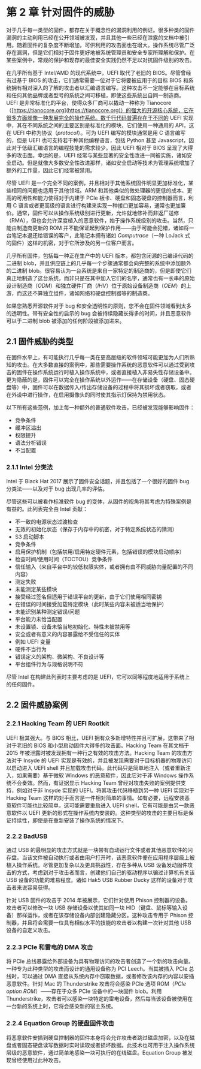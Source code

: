 # 第 2 章 针对固件的威胁

对于几乎每一类型的固件，都存在关于概念性的漏洞利用的例证。很多种类的固件漏洞的主动利用已经在公开领域被发现，并且其他一些已经在泄露的文档中被引用。随着固件的复杂度不断增加，可供利用的攻击面也在增大。操作系统尽管广泛存在漏洞，但是它们相对于固件更好地被系统管理员和安全专家所理解和保护。在某些案例中，常规的保护和现存的最佳安全实践仍然不足以对抗固件级别的攻击。

在几乎所有基于 Intel/AMD 的现代系统中，UEFI 取代了老旧的 BIOS。尽管曾经有过基于 BIOS 的攻击，它们通常需要一位对于它将要被应用于的目标 BIOS 和系统拥有相对深入的了解的攻击者以汇编语言编写。这种攻击不一定能够在目标系统和任何其他品牌或者型号的系统之间可移植，即使这些系统出自同一制造商。UEFI 是非常标准化的平台，使得众多厂商可以撬动一种称为 Tianocore（[https://tianocore.org](https://tianocore.org)）的强大的开源核心系统，它在很多方面就像一种发展完全的操作系统。数千行代码普遍存在于不同的 UEFI 实现中，其在不同系统之间的主要区别是标准化的模块，它们使用一种通用的 API，这在 UEFI 中称为协议（_protocol_）。可为 UEFI 编写的模块通常是用 C 语言编写的，但是 UEFI 也可支持若干种其他编程语言，包括 Python 甚至 Javascript，因此对于低级汇编语言的编程技能的需求较少。因此 UEFI 相对于 BIOS 呈现了大得多的攻击面。幸运的是，UEFI 经常与某些显著的安全性改进一同被实施，诸如安全启动。但是就像大多数安全性改进那样，诸如安全启动等技术为管理系统增加了额外的工作量，因此它们经常被禁用。

尽管 UEFI 是一个完全不同的案例，并且相对于其他系统固件明显更加标准化，某些相同的问题也适用于其他领域。ARM 和其他类似的微处理器的更低的成本、更高的可用性和能力使得对于内建于 PCIe 板卡、硬盘和固态硬盘的控制器而言，利用 C 语言或者更高级的语言进行构建来实现一种接口更加容易，通常也更加廉价。通常，固件可以从操作系统级别进行更新，允许就地修补而非返厂送修（RMA），但也会允许深度植入的恶意软件，始于操作系统级别的攻击。当然，只能由制造商更新的 ROM 并不能保证起到保护作用——由于可能会犯错，诸如将一台笔记本退还给错误的客户，此笔记本拥有诸如 _Computrace_（一种 LoJack 式的固件）这样的机密，对于它所涉及的另一位客户而言。

几乎所有固件，包括每一种正在生产中的 UEFI 版本，都包含闭源的已编译代码的二进制 blob，并且供应链上的几乎每一个步骤通常都会向完整的系统中添加额外的二进制 blob。很容易认为一台系统是来自一家特定的制造商的，但是即使它们真正地制造了这台系统，而非只是在其中加入它们的名字，通常也有一长串的原始设计制造商（_ODM_）和独立硬件厂商（_IHV_）位于原始设备制造商（_OEM_）的上游，而这还不算独立组件，诸如网络和硬盘控制器等的制造商。

如果您熟悉开源软件对于 bug 和安全透明性的原则，您不会在固件领域看到太多的透明性。带有安全性的启示的 bug 会被持续隐藏长得多的时间，并且恶意软件可以于二进制 blob 被添加的任何阶段被添加进来。

## 2.1 固件威胁的类型

在固件水平上，有可能执行几乎每一类在更高层级的软件领域可能更加为人们所熟知的攻击。在大多数直接的案例中，那些需要操作系统的恶意软件可以通过受到攻击的固件在操作系统运行时植入操作系统中，或者直接植入非易失性存储设备中。更为隐蔽的是，固件可以完全在操作系统以外运作——在存储设备（硬盘、固态硬盘等）中，固件可以在数据传入/传出存储设备的过程中将其损坏或者窃取，或者在外设中进行操作，在启用摄像头的同时使其指示灯保持为禁用状态。

以下所有这些范例，加上每一种额外的普通软件攻击，已经被发现能够影响固件：

* 竞争条件
* 缓冲区溢出
* 权限提升
* 语法分析错误
* 不当配置

### 2.1.1 Intel 分类法

Intel 于 Black Hat 2017 展示了固件安全话题，并且包括了一个很好的固件 bug 分类法——以及对于 bug 出现几率的评估。

尽管这些可以被看作标准软件 bug 的变体，从固件的视角将其考虑为特殊案例是有益的。此列表完全由 Intel 贡献：

* 不一致的电源状态过渡检查
* 无效的初始化状态（保存于内存中的机密，对于特定系统状态的猜测）
* S3 启动脚本
* 竞争条件
* 启用保护机制（包括禁用/启用特定硬件元素，包括错误的模块启动顺序）
* 检查时间/使用时间（TOCTOU）竞争条件
* 信任输入（来自平台中的较低权限实体，或者拥有由不同威胁向量配置的不同内容）
* 测定失败
* 未能测定某些模块
* 接受经过签名但适用于错误平台的更新，由于它们使用相同密钥
* 在错误的时间接受加载特定模块（此时某些内容未被适当地保护）
* 未能识别某种测定错误/问题
* 平台能力未恰当配置
* 未设置锁、设备未恰当地初始化、特性未被禁用等
* 安全或者有意义的内容暴露给不受信任的实体
* 例如 UEFI 变量
* 硬件不当行为
* 错误定义的架构、微架构、不良设计等
* 平台组件行为与规格说明不符

尽管 Intel 在构建此列表时主要考虑的是 UEFI，它可以同等程度地适用于系统上的任何固件。

## 2.2 固件威胁案例

### 2.2.1 Hacking Team 的 UEFI Rootkit

UEFI 极其强大。与 BIOS 相比，UEFI 拥有众多新增特性并且可扩展，这带来了相对于老旧的 BIOS 和小型启动固件大得多的攻击面。Hacking Team 在其文档于 2015 年被泄露时被发现拥有一种行之有效的攻击方法。Hacking Team 的攻击方法对于 Insyde 的 UEFI 实现是有效的，并且被发现需要对于目标机器的物理访问以启动进入 UEFI shell 并且加载攻击代码。此代码只是简单地注入（或者重新注入，如果需要）基于微软 Windows 的恶意软件，因此它对于非 Windows 操作系统不会奏效。然而，有证据显示 Hacking Team 曾经对攻击失败的案例提供支持，例如对于非 Insyde 实现的 UEFI。将其攻击代码移植到另一种 UEFI 实现对于 Hacking Team 这样的对手而言是一件相对简单的事情。如有必要，远程安装恶意软件可能也比较简单，这可能需要重启进入 UEFI shell，它有可能是由另一款恶意软件以 UEFI 更新的形式在操作系统内安装的。这种类型的攻击的主要目标是保证持续性，即使是在重新安装了操作系统的情况下。

### 2.2.2 BadUSB

通过 USB 的最明显的攻击方式就是一块带有自动运行文件或者其他恶意软件的闪存盘。当该文件被自动执行或者由用户打开时，该恶意软件便在应用程序层级上被植入操作系统。尽管更加复杂以及更具挑战性，存在多种从 USB 设备发动固件攻击的方式，考虑到对于攻击者而言，创建他们自己的驱动程序以骗过计算机有关该 USB 设备的功能的难易程度。诸如 Hak5 USB Rubber Ducky 这样的设备对于攻击者来说容易获得。

针对 USB 固件的攻击于 2014 年被展示，它们针对使用 Phison 控制器的设备。攻击者可以修改一块 USB 存储设备以使其如同一块 HID（键盘、鼠标等输入设备）那样运作，或者在该存储设备内部创建隐藏分区。这种攻击专用于 Phison 控制器，并且将会需要一位具有相似水平的技能的攻击者以构建一次针对其他 USB 设备的自定义攻击。

### 2.2.3 PCIe 和雷电的 DMA 攻击

将 PCIe 总线暴露给外部设备为具有物理访问的攻击者创造了一个新的攻击向量。一种专为此种类型的攻击而设计的通用设备称为 PCI Leech。当其被插入 PCIe 总线时，可以通过 DMA 直接从系统内存中窃取数据，或者修改该内存的内容以安插恶意软件。针对 Mac 的 Thunderstrike 攻击将会感染 PCIe 选项 ROM（_PCIe option ROM_）——存在于众多 PCIe 设备中的一块固件 blob。利用 Thunderstrike，攻击者可以感染一块特定的雷电设备，然后每当该设备被使用在一台新的系统上时，它将会感染新的宿主系统。

### 2.2.4 Equation Group 的硬盘固件攻击

将恶意软件安插到硬盘控制器的固件本身将会允许攻击者跳过磁盘加密，以及在磁盘或者固态硬盘读写数据时实时读取或者损坏数据。此技术也可用于注入操作系统层级的恶意软件，通过简单地感染一块可执行的在线磁盘。Equation Group 被发现曾经使用过此种攻击。

